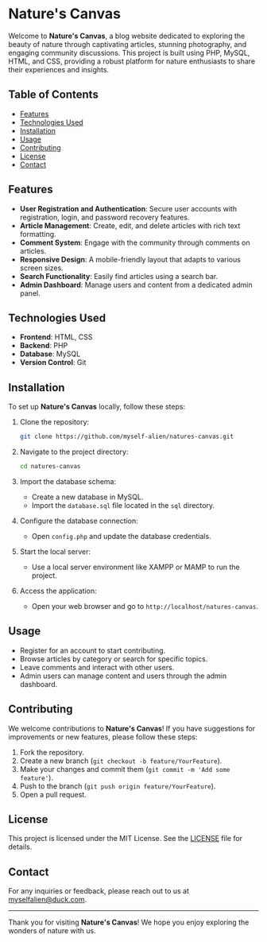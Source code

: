 # Nature's Canvas

Welcome to **Nature's Canvas**, a blog website dedicated to exploring the beauty of nature through captivating articles, stunning photography, and engaging community discussions. This project is built using PHP, MySQL, HTML, and CSS, providing a robust platform for nature enthusiasts to share their experiences and insights.

## Table of Contents

- [Features](#features)
- [Technologies Used](#technologies-used)
- [Installation](#installation)
- [Usage](#usage)
- [Contributing](#contributing)
- [License](#license)
- [Contact](#contact)

## Features

- **User Registration and Authentication**: Secure user accounts with registration, login, and password recovery features.
- **Article Management**: Create, edit, and delete articles with rich text formatting.
- **Comment System**: Engage with the community through comments on articles.
- **Responsive Design**: A mobile-friendly layout that adapts to various screen sizes.
- **Search Functionality**: Easily find articles using a search bar.
- **Admin Dashboard**: Manage users and content from a dedicated admin panel.

## Technologies Used

- **Frontend**: HTML, CSS
- **Backend**: PHP
- **Database**: MySQL
- **Version Control**: Git

## Installation

To set up **Nature's Canvas** locally, follow these steps:

1. Clone the repository:
   ```bash
   git clone https://github.com/myself-alien/natures-canvas.git
   ```

2. Navigate to the project directory:
   ```bash
   cd natures-canvas
   ```

3. Import the database schema:
   - Create a new database in MySQL.
   - Import the `database.sql` file located in the `sql` directory.

4. Configure the database connection:
   - Open `config.php` and update the database credentials.

5. Start the local server:
   - Use a local server environment like XAMPP or MAMP to run the project.

6. Access the application:
   - Open your web browser and go to `http://localhost/natures-canvas`.

## Usage

- Register for an account to start contributing.
- Browse articles by category or search for specific topics.
- Leave comments and interact with other users.
- Admin users can manage content and users through the admin dashboard.

## Contributing

We welcome contributions to **Nature's Canvas**! If you have suggestions for improvements or new features, please follow these steps:

1. Fork the repository.
2. Create a new branch (`git checkout -b feature/YourFeature`).
3. Make your changes and commit them (`git commit -m 'Add some feature'`).
4. Push to the branch (`git push origin feature/YourFeature`).
5. Open a pull request.

## License

This project is licensed under the MIT License. See the [LICENSE](LICENSE) file for details.

## Contact

For any inquiries or feedback, please reach out to us at myselfalien@duck.com.

---

Thank you for visiting **Nature's Canvas**! We hope you enjoy exploring the wonders of nature with us.
